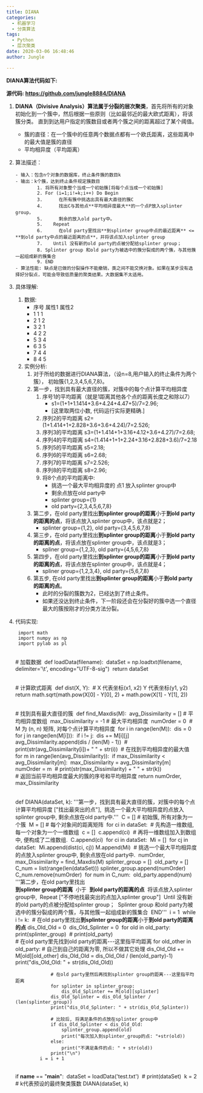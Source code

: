 ```yaml
---
title: DIANA
categories:
  - 机器学习
  - 分类算法
tags:
  - Python
  - 层次聚类
date: 2020-03-06 16:48:46
author: Jungle

---
```


**DIANA算法代码如下:**

**源代码: https://github.com/jungle8884/DIANA**

1. **DIANA（Divisive Analysis）算法属于分裂的层次聚类**，首先将所有的对象初始化到一个簇中，然后根据一些原则（比如最邻近的最大欧式距离），将该簇分类。 直到到达用户指定的簇数目或者两个簇之间的距离超过了某个阈值。
	-  簇的直径：在一个簇中的任意两个数据点都有一个欧氏距离，这些距离中的最大值是簇的直径
	-  平均相异度（平均距离）

2.  算法描述：

		- 输入：包含n个对象的数据库，终止条件簇的数目k
		- 输出：k个簇，达到终止条件规定簇数目
				1. 将所有对象整个当成一个初始簇[将每个点当成一个初始簇]
				2. For (i=1;i!=k;i++) Do Begin
				3.      在所有簇中挑选出具有最大直径的簇C
				4.      找出C与其他点**平均相异度最大**的一个点P放入splinter group，
				5.      剩余的放入old party中。
				5.    Repeat
				6.      在old party里找出**到splinter group中点的最近距离** <= **到old party中点的最近距离的点**，并将该点加入splinter group
				7.    Until 没有新的old party的点被分配给splinter group；
				8. Splinter group 和old party为被选中的簇分裂成的两个簇，与其他簇一起组成新的簇集合
				9. END	
		- 算法性能: 缺点是已做的分裂操作不能撤销，类之间不能交换对象。如果在某步没有选择好分裂点，可能会导致低质量的聚类结果。大数据集不太适用。

3. 具体理解: 

	1. 数据: 
		- 序号 属性1 属性2
		-  1	 1    1
		-  2	 1	  2
		-  3     2    1
		-  4     2    2
		-  5	 3	  4
		-  6	 3	  5
		-  7	 4	  4
		-  8     4    5
	2.  实例分析:
		1. 对于所给的数据进行DIANA算法，（设n=8,用户输入的终止条件为两个簇）， 初始簇{1,2,3,4,5,6,7,8}。
		2. 第一步，找到具有最大直径的簇，对簇中的每个点计算平均相异度
			1. 序号1的平均距离（就是1距离其他各个点的距离长度之和除以7）
				- s1=(1+1+1.1414+3.6+4.24+4.47+5)/7=2.96; 
				- [这里取两位小数, 代码运行实际更精确.]
			2. 序列2的平均距离 s2=(1+1.414+1+2.828+3.6+3.6+4.24)/7=2.526;
			3. 序列3的平均距离 s3=(1+1.414+1+3.16+4.12+3.6+4.27)/7=2.68;
			4. 序列4的平均距离 s4=(1.414+1+1+2.24+3.16+2.828+3.6)/7=2.18
			5. 序列5的平均距离 s5=2.18;
			6. 序列6的平均距离 s6=2.68;
			7. 序列7的平均距离 s7=2.526;
			8. 序列8的平均距离 s8=2.96;
			9. 将8个点的平均距离中:
				- 挑选一个最大平均相异度的 点1 放入splinter group中
				- 剩余点放在old party中
				- splinter group={1}
				- old party={2,3,4,5,6,7,8}
		3. 第二步，在old party里找出**到splinter group的距离**小于**到old party的距离的点**，将该点放入splinter group中，该点就是2；
			- splinter group={1,2}, old party={3,4,5,6,7,8}
		4. 第三步，在old party里找出**到splinter group的距离**小于**到old party的距离的点**，将该点放在splinter group中，该点就是3；
			- spliner group={1,2,3}, old party={4,5,6,7,8}
		5. 第四步，在old party里找出**到splinter group的距离**小于**到old party的距离的点**，将该点放在splinter group中，该点就是4；
			- spliner group={1,2,3,4}, old party={5,6,7,8}
		6. 第五步, 在old party里找出**到splinter group的距离**小于**到old party的距离的点**。
			- 此时的分裂的簇数为2，已经达到了终止条件。
			- 如果还没达到终止条件，下一阶段还会在分裂好的簇中选一个直径最大的簇按刚才的分类方法分裂。
		

4. 代码实现: 
		
		import math
		import numpy as np
		import pylab as pl
	
	
	​	
	​	# 加载数据
	​	def loadData(filename):
	​	    dataSet = np.loadtxt(filename, delimiter='\t', encoding="UTF-8-sig")
	​	    return dataSet
	
	
	​	
	​	# 计算欧式距离
	​	def dist(X, Y):
	​	    # X 代表坐标(x1, x2)   Y 代表坐标(y1, y2)
	​	    return math.sqrt(math.pow(X[0] - Y[0], 2) + math.pow(X[1] - Y[1], 2))
	
	
	​	
	​	# 找到具有最大直径的簇
	​	def find_Maxdis(M):
	​	    avg_Dissimilarity = []  # 平均相异度数组
	​	    max_Dissimilarity = -1  # 最大平均相异度
	​	    numOrder = 0
	​	    # M 为 (n, n) 矩阵, 对每个点计算平均相异度
	​	    for i in range(len(M)):
	​	        dis = 0
	​	        for j in range(len(M[i])):
	​	            if i != j:
	​	                dis += M[i][j]
	​	        avg_Dissimilarity.append(dis / (len(M) - 1))
	​	        # print(str(avg_Dissimilarity[i])+ "    " + str(i))
	​	    # 在找到平均相异度的最大值
	​	    for m in range(len(avg_Dissimilarity)):
	​	        if max_Dissimilarity < avg_Dissimilarity[m]:
	​	            max_Dissimilarity = avg_Dissimilarity[m]
	​	            numOrder = m
	​	    # print(str(max_Dissimilarity) + "    " + str(k))
	​	
		    # 返回当前平均相异度最大的簇的序号和平均相异度
		    return numOrder, max_Dissimilarity
	
	
	​	
	​	def DIANA(dataSet, k):
	​	    '''第一步，找到具有最大直径的簇，对簇中的每个点计算平均相异度 ["找出最突出的点"],
	​		挑选一个最大平均相异度的点放入splinter group中, 剩余点放在old party中.'''
	​	    C = []  # 初始簇, 所有对象为一个簇
	​	    M = []  # 每个对象间的距离矩阵
	​	    for ci in dataSet:
	​	        # 先构造一维数组, 每一个对象为一个一维数组
	​	        c = []
	​	        c.append(ci)
	​	        # 再将一维数组加入到数组中, 便构成了二维数组.
	​	        C.append(ci)
	​	    for ci in dataSet:
	​	        Mi = []
	​	        for cj in dataSet:
	​	            Mi.append(dist(ci, cj))
	​	        M.append(Mi)
	​	    # 挑选一个最大平均相异度的点放入splinter group中, 剩余点放在old party中.
	​	    numOrder, max_Dissimilarity = find_Maxdis(M)
	​	    splinter_group = []
	​	    old_party = []
	​	    C_num = list(range(len(dataSet)))
	​	    splinter_group.append(numOrder)
	​	    C_num.remove(numOrder)
	​	    for num in C_num:
	​	        old_party.append(num)
	​	    '''第二步，在old party里找出   
	​	                        **到splinter group的距离**
	​	                            小于
	​	                        **到old party的距离的点**
	​	                    将该点放入splinter group中,
	​	            Repeat ["不停地找最突出的点加入splinter group"]
	​	            Until 没有新的old party的点被分配给splinter group；
	​	            Splinter group 和old party为被选中的簇分裂成的两个簇，与其他簇一起组成新的簇集合
	​	            END'''
	​	    i = 1
	​	    while i != k:
	​	        # 在old party里找出**到splinter group的距离**小于**到old party的距离的点**
	​	        dis_Old_Old = 0
	​	        dis_Old_Splinter = 0
	​	        for old in old_party:
	​	            print(splinter_group)
	​	            # print(old_party)
	​	
		            # 在old party里先找到old party的距离---这里指平均距离
		            for old_other in old_party:
		                # 自己到自己的距离为零, 所以不做其它处理
		                dis_Old_Old += M[old][old_other]
		            dis_Old_Old = dis_Old_Old / (len(old_party)-1)
		            print("dis_Old_Old: " + str(dis_Old_Old))
		
		            # 在old party里然后再找到splinter group的距离---这里指平均距离
		            for splinter in splinter_group:
		                dis_Old_Splinter += M[old][splinter]
		            dis_Old_Splinter = dis_Old_Splinter / (len(splinter_group))
		            print("dis_Old_Splinter: " + str(dis_Old_Splinter))
		
		            # 比较后, 将满足条件的点放在splinter group中
		            if dis_Old_Splinter < dis_Old_Old:
		                splinter_group.append(old)
		                print("每次加入到splinter_group的点: "+str(old))
		            else:
		                print("不满足条件的点: " + str(old))
		            print("\n")
		        i = i + 1
	
	
	​	
	​	if __name__ == "__main__":
	​	    dataSet = loadData('test.txt')
	​	    # print(dataSet)
	​	    k = 2  # k代表预设的最终聚类簇数
	​	    DIANA(dataSet, k)


​	